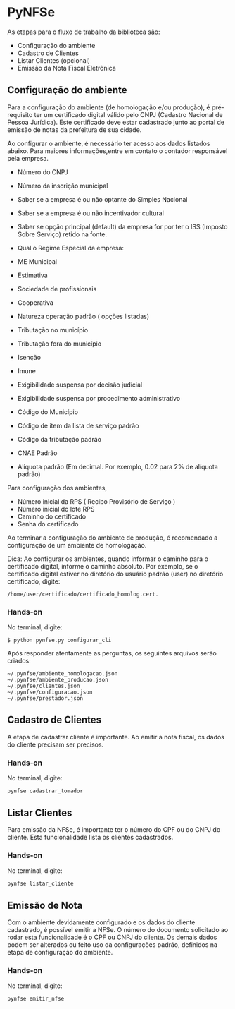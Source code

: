 # PyNFSe

As etapas para o fluxo de trabalho da biblioteca são:

* Configuração do ambiente
* Cadastro de Clientes
* Listar Clientes (opcional)
* Emissão da Nota Fiscal Eletrônica


## Configuração do ambiente

Para a configuração do ambiente (de homologação e/ou produção), é pré-requisito ter um certificado digital válido pelo CNPJ (Cadastro Nacional de Pessoa Jurídica). Este certificado  deve estar cadastrado junto ao portal de emissão de notas da prefeitura de sua cidade.


Ao configurar o ambiente, é necessário ter acesso aos dados listados abaixo.
Para maiores informações,entre em contato o contador responsável pela empresa.


* Número do CNPJ
* Número da inscrição municipal
* Saber se a empresa é ou não optante do Simples Nacional
* Saber se a empresa é ou não incentivador cultural
* Saber se opção principal (default) da empresa for por ter o ISS (Imposto Sobre Serviço) retido na fonte.
* Qual o Regime Especial da empresa:
 * ME Municipal
 * Estimativa
 * Sociedade de profissionais
 * Cooperativa


* Natureza operação padrão ( opções listadas)
 * Tributação no município
 * Tributação fora do município
 * Isenção
 * Imune
 * Exigibilidade suspensa por decisão judicial
 * Exigibilidade suspensa por procedimento administrativo


* Código do Município
* Código de item da lista de serviço padrão
* Código da tributação padrão
* CNAE Padrão
* Alíquota padrão (Em decimal. Por exemplo, 0.02 para 2% de alíquota padrão)

Para configuração dos ambientes,

* Número inicial da RPS ( Recibo Provisório de Serviço )
* Número inicial do lote RPS
* Caminho do certificado
* Senha do certificado

Ao terminar a configuração do ambiente de produção, é recomendado a configuração de um ambiente de homologação.

Dica: Ao configurar os ambientes, quando  informar o caminho para o certificado digital, informe o caminho absoluto.
Por exemplo, se o certificado digital estiver no diretório do usuário padrão (user) no diretório certificado, digite:
```console
/home/user/certificado/certificado_homolog.cert.
```

### Hands-on

No terminal, digite:
```console
$ python pynfse.py configurar_cli
```
Após responder atentamente as perguntas, os seguintes arquivos serão criados:

```console
~/.pynfse/ambiente_homologacao.json
~/.pynfse/ambiente_producao.json
~/.pynfse/clientes.json
~/.pynfse/configuracao.json
~/.pynfse/prestador.json
```

## Cadastro de Clientes

A etapa de cadastrar cliente é importante. Ao emitir a nota fiscal, os dados do cliente precisam ser precisos.

### Hands-on

No terminal, digite:
```console
pynfse cadastrar_tomador
```
## Listar Clientes

Para emissão da NFSe, é importante ter o número do CPF ou do CNPJ do cliente. Esta funcionalidade lista os clientes cadastrados.

### Hands-on

No terminal, digite:
```console
pynfse listar_cliente
```


## Emissão de Nota

Com o ambiente devidamente configurado e os dados do cliente cadastrado, é possível emitir a NFSe. O número do documento solicitado ao rodar esta funcionalidade é o CPF ou CNPJ do cliente. Os demais dados podem ser alterados ou feito uso da configurações padrão, definidos na etapa de configuração do ambiente.

### Hands-on

No terminal, digite:
```console
pynfse emitir_nfse
```
